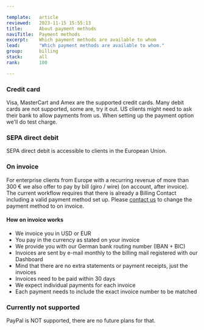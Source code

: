 ```yaml
---

template:   article
reviewed:   2023-11-15 15:55:13
title:      About payment methods
naviTitle:  Payment methods
excerpt:    Which payment methods are available to whom
lead:       "Which payment methods are available to whom."
group:      billing
stack:      all
rank:       100

---
```


### Credit card

Visa, MasterCart and Amex are the supported credit cards. Many debit cards are not supported, some are, try it out. US clients might need to ask their bank to allow payments from us. When setting up the payment option we'll do test charge.

### SEPA direct debit

SEPA direct debit is accessible to clients in the European Union.

### On invoice

For enterprise clients from Europe with a recurring revenue of more than 300 € we also offer to pay by bill (giro / wire) (on account, after invoice). The current workflow requires that there is already a Billing Contact including a valid payment method set up. Please <a href="#asd" onclick="Intercom('showNewMessage', 'I would like to apply for payment on invoice …')">contact us</a> to change the payment method to on invoice. 

#### How on invoice works

+ We invoice you in USD or EUR
+ You pay in the currency as stated on your invoice
+ We provide you with our German bank routing number (IBAN + BIC)
+ Invoices are sent by e-mail monthly to the billing mail registered with our Dashboard
+ Mind that there are no extra statements or payment receipts, just the invoices
+ Invoices need to be paid within 30 days
+ We expect individual payments for each invoice
+ Each payment needs to include the exact invoice number to be matched

### Currently not supported

PayPal is NOT supported, there are no future plans for that.